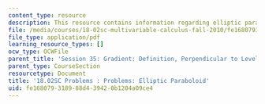 ```yaml
---
content_type: resource
description: This resource contains information regarding elliptic paraboloid.
file: /media/courses/18-02sc-multivariable-calculus-fall-2010/fe168079318988d439420b1204a09ce4_MIT18_02SC_pb_41_quest.pdf
file_type: application/pdf
learning_resource_types: []
ocw_type: OCWFile
parent_title: 'Session 35: Gradient: Definition, Perpendicular to Level Curves'
parent_type: CourseSection
resourcetype: Document
title: '18.02SC Problems : Problems: Elliptic Paraboloid'
uid: fe168079-3189-88d4-3942-0b1204a09ce4
---
```

